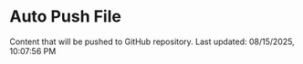 # Auto Push File

Content that will be pushed to GitHub repository.
Last updated: 08/15/2025, 10:07:56 PM